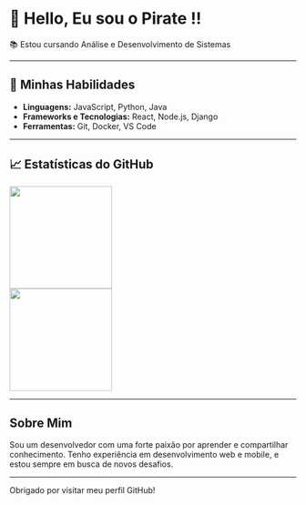 # 👋 Hello, Eu sou o Pirate !!

📚 Estou cursando Análise e Desenvolvimento de Sistemas

---

## 🚀 Minhas Habilidades

- **Linguagens:** JavaScript, Python, Java
- **Frameworks e Tecnologias:** React, Node.js, Django
- **Ferramentas:** Git, Docker, VS Code

---

## 📈 Estatísticas do GitHub

<div>
  <a href="https://github.com/piratecoder13">
    <img height="180em" src="https://github-readme-stats.vercel.app/api?username=piratecoder13&show_icons=true&theme=transparent&include_all_commits=true&count_private=true"/>
  </a>
</div>
<div>
  <img height="180em" src="https://github-readme-stats.vercel.app/api/top-langs/?username=piratecoder13&layout=compact&langs_count=16&theme=transparent"/>
</div>

---

## Sobre Mim

Sou um desenvolvedor com uma forte paixão por aprender e compartilhar conhecimento. Tenho experiência em desenvolvimento web e mobile, e estou sempre em busca de novos desafios.

---

Obrigado por visitar meu perfil GitHub!
